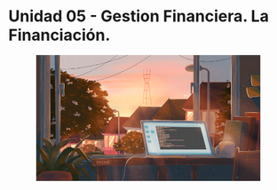 # Unidad 05 - Gestion Financiera. La Financiación.
<div align=center>
    <img src="../../extras/data.gif" alt="data" width="80%">
</div>